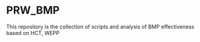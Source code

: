 # PRW_BMP
This repository is the collection of scripts and analysis of BMP effectiveness based on HCT, WEPP
